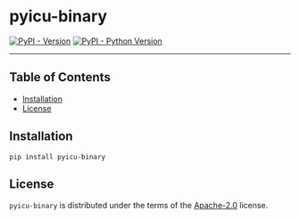 # pyicu-binary

[![PyPI - Version](https://img.shields.io/pypi/v/pyicu-binary.svg)](https://pypi.org/project/pyicu-binary)
[![PyPI - Python Version](https://img.shields.io/pypi/pyversions/pyicu-binary.svg)](https://pypi.org/project/pyicu-binary)

-----

## Table of Contents

- [Installation](#installation)
- [License](#license)

## Installation

```console
pip install pyicu-binary
```

## License

`pyicu-binary` is distributed under the terms of the [Apache-2.0](https://spdx.org/licenses/Apache-2.0.html) license.
